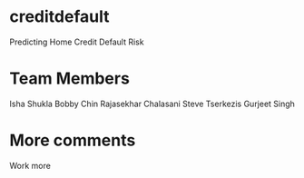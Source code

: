 # creditdefault
Predicting Home Credit Default Risk

# Team Members
Isha Shukla
Bobby Chin
Rajasekhar Chalasani
Steve Tserkezis
Gurjeet Singh

# More comments
Work more